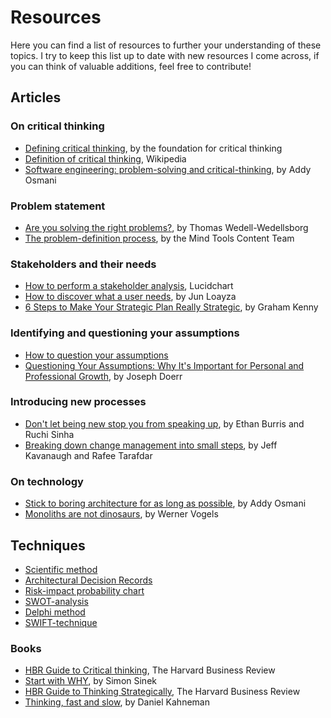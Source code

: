 ﻿# Resources

Here you can find a list of resources to further your understanding of these topics. I try to keep this list up to date with new resources I come across, if you can think of valuable additions, feel free to contribute!

## Articles

### On critical thinking

- [Defining critical thinking](https://www.criticalthinking.org/pages/defining-critical-thinking/766), by the foundation for critical thinking 
- [Definition of critical thinking](https://en.wikipedia.org/wiki/Critical_thinking), Wikipedia
- [Software engineering: problem-solving and critical-thinking](https://addyosmani.com/blog/softeng-problem-solving/), by Addy Osmani

### Problem statement

- [Are you solving the right problems?](https://hbr.org/2017/01/are-you-solving-the-right-problems), by Thomas Wedell-Wedellsborg
- [The problem-definition process](https://www.mindtools.com/ap08zqt/the-problem-definition-process), by the Mind Tools Content Team

### Stakeholders and their needs

- [How to perform a stakeholder analysis](https://www.lucidchart.com/blog/how-to-perform-a-stakeholder-analysis), Lucidchart
- [How to discover what a user needs](https://medium.com/@junloayza/how-to-discover-what-a-user-needs-bdd772fe8a3d), by Jun Loayza
- [6 Steps to Make Your Strategic Plan Really Strategic](https://hbr.org/2018/08/6-steps-to-make-your-strategic-plan-really-strategic), by Graham Kenny

### Identifying and questioning your assumptions

- [How to question your assumptions](https://talenttalks.net/assumptions/)
- [Questioning Your Assumptions: Why It's Important for Personal and Professional Growth](https://www.linkedin.com/pulse/questioning-your-assumptions-why-its-important-growth-doerr-cris/), by Joseph Doerr

### Introducing new processes

- [Don't let being new stop you from speaking up](https://hbr.org/2022/01/dont-let-being-new-stop-you-from-speaking-up), by Ethan Burris and Ruchi Sinha
- [Breaking down change management into small steps](https://hbr.org/2021/05/break-down-change-management-into-small-steps), by Jeff Kavanaugh and Rafee Tarafdar

### On technology

- [Stick to boring architecture for as long as possible](https://addyosmani.com/blog/boring-architecture/), by Addy Osmani
- [Monoliths are not dinosaurs](https://www.allthingsdistributed.com/2023/05/monoliths-are-not-dinosaurs.html), by Werner Vogels

## Techniques

- [Scientific method](https://www.techtarget.com/whatis/definition/scientific-method)
- [Architectural Decision Records](https://adr.github.io/)
- [Risk-impact probability chart](https://www.toolshero.com/decision-making/risk-impact-probability-chart/)
- [SWOT-analysis](https://www.investopedia.com/terms/s/swot.asp)
- [Delphi method](https://en.wikipedia.org/wiki/Delphi_method)
- [SWIFT-technique](https://en.wikipedia.org/wiki/Structured_What_If_Technique)

### Books

- [HBR Guide to Critical thinking](https://store.hbr.org/product/hbr-guide-to-critical-thinking/10587), The Harvard Business Review
- [Start with WHY](https://simonsinek.com/books/start-with-why/), by Simon Sinek
- [HBR Guide to Thinking Strategically](https://store.hbr.org/product/hbr-guide-to-thinking-strategically/10237), The Harvard Business Review
- [Thinking, fast and slow](https://www.amazon.com/Thinking-Fast-Slow-Daniel-Kahneman/dp/0374533555), by Daniel Kahneman
